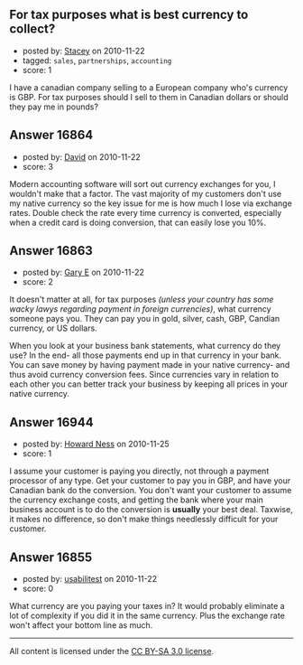 ## For tax purposes what is best currency to collect?

- posted by: [Stacey](https://stackexchange.com/users/-1/9534-stacey) on 2010-11-22
- tagged: `sales`, `partnerships`, `accounting`
- score: 1

I have a canadian company selling to a European company who's currency is GBP.
For tax purposes should I sell to them in Canadian dollars or should they pay me in pounds?


## Answer 16864

- posted by: [David](https://stackexchange.com/users/-1/5460-david) on 2010-11-22
- score: 3

Modern accounting software will sort out currency exchanges for you, I wouldn't make that a factor. The vast majority of my customers don't use my native currency so the key issue for me is how much I lose via exchange rates. Double check the rate every time currency is converted, especially when a credit card is doing conversion, that can easily lose you 10%.


## Answer 16863

- posted by: [Gary E](https://stackexchange.com/users/-1/2587-gary-e) on 2010-11-22
- score: 2

It doesn't matter at all, for tax purposes *(unless your country has some wacky lawys regarding payment in foreign currencies)*, what currency someone pays you. They can pay you in gold, silver, cash, GBP, Candian currency, or US dollars.

When you look at your business bank statements, what currency do they use? In the end- all those payments end up in that currency in your bank. You can save money by having payment made in your native currency- and thus avoid currency conversion fees. Since currencies vary in relation to each other you can better track your business by keeping all prices in your native currency.



## Answer 16944

- posted by: [Howard Ness](https://stackexchange.com/users/-1/5557-howard-ness) on 2010-11-25
- score: 1

I assume your customer is paying you directly, not through a payment processor of any type.  Get your customer to pay you in GBP, and have your Canadian bank do the conversion.  You don't want your customer to assume the currency exchange costs, and getting the bank where your main business account is to do the conversion is **usually** your best deal.  Taxwise, it makes no difference, so don't make things needlessly difficult for your customer.


## Answer 16855

- posted by: [usabilitest](https://stackexchange.com/users/-1/3024-usabilitest) on 2010-11-22
- score: 0

What currency are you paying your taxes in? It would probably eliminate a lot of complexity if you did it in the same currency. Plus the exchange rate won't affect your bottom line as much.



---

All content is licensed under the [CC BY-SA 3.0 license](https://creativecommons.org/licenses/by-sa/3.0/).
